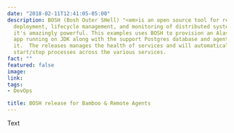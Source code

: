 ```yaml
---
date: "2018-02-11T12:41:05-05:00"
description: BOSH (Bosh Outer SHell) "<em>is an open source tool for release engineering,
  deployment, lifecycle management, and monitoring of distributed systems.</em>" And
  it's amazingly powerful. This examples uses BOSH to provision an Alassian vendor
  app running on JDK along with the support Postgres database and agents to support
  it.  The releases manages the health of services and will automatically provision,
  start/stop processes across the various services.
fact: ""
featured: false
image: 
link: 
tags:
- DevOps

title: BOSH release for Bamboo & Remote Agents
---
```


Text
